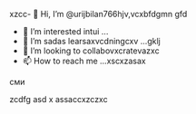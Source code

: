 xzcc- 👋 Hi, I’m @urijbilan766hjv,vcxbfdgmn gfd
- 👀 I’m interested intui ...
- 🌱 I’m sadas learsaxvcdningcxv ...gklj
- 💞️ I’m looking to collabovxcratevazxc
- 📫 How to reach me ...xscxzasax
<!---hbxsavxc
urijbilan766/sad is a ✨ special ✨ repository because its `README.md` (this file) appears on gbfyour GitHub profile.
You can click the Preview linисмиk to take a look at yyiuour changes.asdxcbv
--->сми
zcdfg
asd
x
assaccxzczxc
